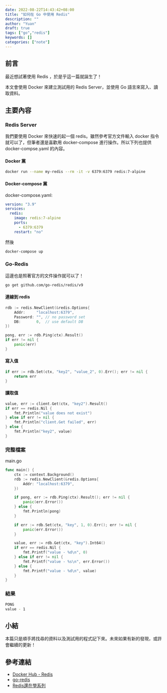 ```yaml
---
date: 2022-08-22T14:43:42+08:00
title: "如何在 Go 中使用 Redis"
description: ""
author: "Yuan"
draft: true
tags: ["go","redis"]
keywords: []
categories: ["note"]
---
```


## 前言

最近想試著使用 Redis ，於是乎這一篇就誕生了！
<!--more-->
本文會使用 Docker 來建立測試用的 Redis Server，並使用 Go 語言來寫入、讀取資料。

## 主要內容

### Redis Server

我們要使用 Docker 來快速的起一個 redis。雖然參考官方文件輸入 docker 指令就可以了，但筆者還是喜歡用 docker-compose 進行操作。所以下列也提供 docker-compse.yaml 的內容。

#### Docker 黨

```bash
docker run --name my-redis --rm -it -v 6379:6379 redis:7-alpine
```

#### Docker-compose 黨

docker-compose.yaml:

```yaml
version: "3.9"
services:
  redis:
    image: redis:7-alpine
    ports:
      - 6379:6379
    restart: "no"
```

然後

```bash
docker-compose up
```

### Go-Redis

這邊也是照著官方的文件操作就可以了！

```bash
go get github.com/go-redis/redis/v9
```

#### 連線到 redis

```go
rdb := redis.NewClient(&redis.Options{
	Addr:	  "localhost:6379",
	Password: "", // no password set
	DB:		  0,  // use default DB
})

pong, err := rdb.Ping(ctx).Result()
if err != nil {
    panic(err)
}
```

#### 寫入值

```go
if err := rdb.Set(ctx, "key2", "value_2", 0).Err(); err != nil {
	return err
}
```

#### 讀取值

```go
value, err := client.Get(ctx, "key2").Result()
if err == redis.Nil {
    fmt.Println("value does not exist")
} else if err != nil {
    fmt.Println("client.Get failed", err)
} else {
    fmt.Println("key2", value)
}
```

### 完整檔案

main.go

```go
func main() {
	ctx := context.Background()
	rdb := redis.NewClient(&redis.Options{
		Addr: "localhost:6379",
	})

	if pong, err := rdb.Ping(ctx).Result(); err != nil {
		panic(err.Error())
	} else {
		fmt.Println(pong)
	}

	if err := rdb.Set(ctx, "key", 1, 0).Err(); err != nil {
		panic(err.Error())
	}

	value, err := rdb.Get(ctx, "key").Int64()
	if err == redis.Nil {
		fmt.Printf("value - %d\n", 0)
	} else if err != nil {
		fmt.Printf("value - %s\n", err.Error())
	} else {
		fmt.Printf("value - %d\n", value)
	}
}
```

### 結果

```bash
PONG
value - 1
```

## 小結

本篇只是順手將找尋的資料以及測試用的程式記下來。未來如果有新的發現，或許會繼續的更新！

## 參考連結

- [Docker Hub - Redis][1]
- [go-redis][2]
- [Redis還在學系列][3]

[1]:https://hub.docker.com/_/redis
[2]:https://redis.uptrace.dev/guide/go-redis.html
[3]:https://ithelp.ithome.com.tw/users/20111658/ironman/4426?page=1
